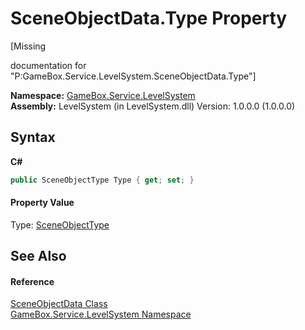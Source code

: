 # SceneObjectData.Type Property 
 

\[Missing <summary> documentation for "P:GameBox.Service.LevelSystem.SceneObjectData.Type"\]

**Namespace:**&nbsp;<a href="624c2ca8-2880-f7a3-3eb1-01587cc3f61e">GameBox.Service.LevelSystem</a><br />**Assembly:**&nbsp;LevelSystem (in LevelSystem.dll) Version: 1.0.0.0 (1.0.0.0)

## Syntax

**C#**<br />
``` C#
public SceneObjectType Type { get; set; }
```


#### Property Value
Type: <a href="c06b1317-41cf-cd8e-050f-a12f840b2f26">SceneObjectType</a>

## See Also


#### Reference
<a href="226f6c62-b1d6-e0a3-ebd2-58711826bcc5">SceneObjectData Class</a><br /><a href="624c2ca8-2880-f7a3-3eb1-01587cc3f61e">GameBox.Service.LevelSystem Namespace</a><br />
